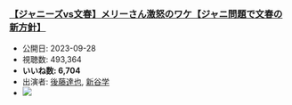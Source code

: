 ### [【ジャニーズvs文春】メリーさん激怒のワケ【ジャニ問題で文春の新方針】](https://www.youtube.com/watch?v=nj1VjQBPuog)
-   公開日: 2023-09-28
-   視聴数: 493,364
-   **いいね数: 6,704**
-   出演者: [後藤達也](/rehacq_fan/people/後藤達也 "wikilink"), [新谷学](/rehacq_fan/people/新谷学 "wikilink")
- [![](https://img.youtube.com/vi/nj1VjQBPuog/hqdefault.jpg)](https://www.youtube.com/watch?v=nj1VjQBPuog)
